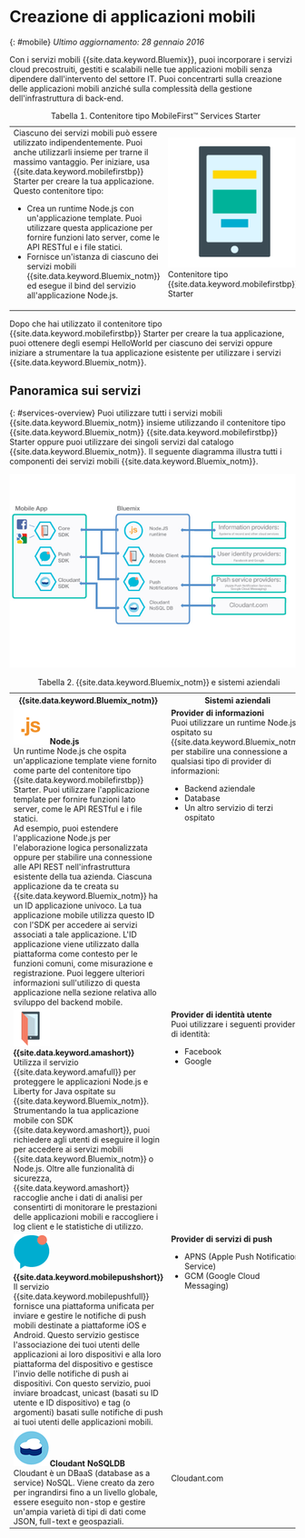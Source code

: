 # Creazione di applicazioni mobili
{: #mobile}
*Ultimo aggiornamento: 28 gennaio 2016* 

Con i servizi mobili {{site.data.keyword.Bluemix}}, puoi incorporare i servizi cloud precostruiti, gestiti e scalabili nelle tue applicazioni mobili senza dipendere dall'intervento del settore IT. Puoi concentrarti sulla creazione delle applicazioni mobili anziché sulla complessità della gestione dell'infrastruttura
  di back-end.

<table><caption>Tabella 1. Contenitore tipo MobileFirst&trade; Services Starter</caption>
<tr>
	<td>Ciascuno dei servizi mobili può essere utilizzato indipendentemente. Puoi anche utilizzarli insieme per trarne il massimo vantaggio. Per iniziare, usa {{site.data.keyword.mobilefirstbp}} Starter per creare la tua applicazione. Questo contenitore tipo:
		<ul>
			<li>Crea un runtime Node.js con un'applicazione template. Puoi utilizzare questa applicazione per fornire funzioni lato server, come le API RESTful e i file statici. <!-- You can read more about operating this application in the Developing Mobile Backend section.--> </li>
			<li>
Fornisce un'istanza di ciascuno dei servizi mobili {{site.data.keyword.Bluemix_notm}} ed esegue il bind del servizio all'applicazione Node.js. </li>
		</ul>
	</td>
	<td> <img src="images/mf_boiler_icon.png" alt="Servizi mobili Bluemix" width="500"> Contenitore tipo {{site.data.keyword.mobilefirstbp}} Starter </td>
</tr>
</table>

Dopo che hai utilizzato il contenitore tipo {{site.data.keyword.mobilefirstbp}} Starter per creare la tua applicazione, puoi ottenere degli esempi HelloWorld per ciascuno dei servizi oppure iniziare a strumentare la tua applicazione esistente per utilizzare i servizi {{site.data.keyword.Bluemix_notm}}.


## Panoramica sui servizi
{: #services-overview}
Puoi utilizzare tutti i servizi mobili {{site.data.keyword.Bluemix_notm}} insieme utilizzando il contenitore tipo {{site.data.keyword.Bluemix_notm}} {{site.data.keyword.mobilefirstbp}} Starter oppure puoi utilizzare dei singoli servizi dal catalogo {{site.data.keyword.Bluemix_notm}}. Il seguente diagramma illustra tutti i componenti dei servizi mobili {{site.data.keyword.Bluemix_notm}}.

![Architettura dei servizi mobili {{site.data.keyword.Bluemix_notm}}](images/bms_architecture.jpg)

<table>
<caption>Tabella 2. {{site.data.keyword.Bluemix_notm}} e sistemi aziendali</caption>
<th>{{site.data.keyword.Bluemix_notm}}</th>
<th>Sistemi aziendali</th>
<tr>
<td> <img src="images/i_js_64.png" alt="Icona di runtime Node.js"><b>Node.js</b> <br/> Un runtime Node.js che ospita un'applicazione template viene fornito come parte del contenitore tipo {{site.data.keyword.mobilefirstbp}} Starter. Puoi utilizzare l'applicazione template per fornire funzioni lato server, come le API RESTful e i file statici. <br/>Ad esempio, puoi estendere l'applicazione Node.js per l'elaborazione logica personalizzata oppure per stabilire una connessione alle API REST nell'infrastruttura esistente della tua azienda. Ciascuna applicazione da te creata su {{site.data.keyword.Bluemix_notm}} ha un ID applicazione univoco. La tua applicazione mobile utilizza questo ID con l'SDK per accedere ai servizi associati a tale applicazione. L'ID applicazione viene utilizzato dalla piattaforma
come contesto per le funzioni comuni, come misurazione e registrazione.
Puoi leggere ulteriori informazioni sull'utilizzo di questa applicazione nella sezione relativa allo sviluppo del backend mobile.</td>
<td valign="top"><b>Provider di informazioni</b> <br/>Puoi utilizzare un runtime Node.js ospitato su {{site.data.keyword.Bluemix_notm}} per stabilire una connessione a qualsiasi tipo di provider di informazioni:
<ul>
	<li>Backend aziendale</li>
	<li>Database </li>
	<li>Un altro servizio di terzi ospitato</li>
</ul>
</td>
</tr>
<tr>
<td><img src="images/catalog_icons-05.png" alt="{{site.data.keyword.amashort}} - icona di servizio"> <b>{{site.data.keyword.amashort}}</b><br/>Utilizza il servizio {{site.data.keyword.amafull}}  per proteggere le applicazioni Node.js e Liberty for Java ospitate su {{site.data.keyword.Bluemix_notm}}. Strumentando la tua applicazione mobile con SDK {{site.data.keyword.amashort}}, puoi richiedere agli utenti di eseguire il login per accedere ai servizi mobili {{site.data.keyword.Bluemix_notm}} o Node.js. Oltre alle funzionalità di sicurezza, {{site.data.keyword.amashort}} raccoglie anche i dati di analisi per consentirti di monitorare le prestazioni delle applicazioni mobili e raccogliere i log client e le statistiche di utilizzo. </td>
<td valign="top"><b>Provider di identità utente</b> <br/>Puoi utilizzare i seguenti provider di identità: <ul><li>Facebook</li><li>Google</li></ul></td>
</tr>
<tr>
<td><img src="images/catalog_icons-09.png" alt="Icona di servizio Push Notifications"> <b>{{site.data.keyword.mobilepushshort}}</b><br/>Il  servizio {{site.data.keyword.mobilepushfull}} fornisce una piattaforma unificata per inviare e gestire le notifiche di push mobili destinate a piattaforme iOS e Android. Questo servizio gestisce l'associazione dei tuoi utenti delle applicazioni ai loro dispositivi e alla loro piattaforma del dispositivo e gestisce l'invio delle notifiche di push ai dispositivi. Con questo servizio, puoi inviare broadcast, unicast (basati su ID utente e ID dispositivo) e tag (o argomenti) basati sulle notifiche di push ai tuoi utenti delle applicazioni mobili.</td>
<td valign="top"><b>Provider di servizi di push</b><ul><li>APNS (Apple Push Notifications Service)</li><li>GCM (Google Cloud Messaging)</li></ul></td>
</tr>
<tr>
<td><img src="images/cloudant64.png" alt="Icona del servizio Cloudant"><b>Cloudant NoSQLDB</b><br/> Cloudant è un DBaaS (database as a service) NoSQL. Viene creato da zero per ingrandirsi fino a un livello globale, essere eseguito non-stop e gestire un'ampia varietà di tipi di dati come JSON, full-text e geospaziali. </td>
<td>Cloudant.com</td>
</tr>
</table>
